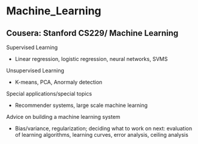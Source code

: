 # Machine_Learning

Cousera: Stanford CS229/ Machine Learning
-----------------------------------------

Supervised Learning
-  Linear regression, logistic regression, neural networks, SVMS

Unsupervised Learning
-  K-means, PCA, Anormaly detection

Special applications/special topics
-  Recommender systems, large scale machine learning

Advice on building a machine learning system
-  Bias/variance, regularization; deciding what to work on next:
   evaluation of learning algorithms, learning curves, error analysis, ceiling analysis
